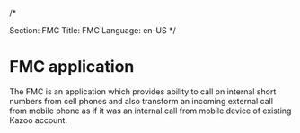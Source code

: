 /*

Section: FMC
Title: FMC
Language: en-US
*/

# FMC application

The FMC is an application which provides ability to call on internal short numbers from cell phones and also transform an incoming external call from mobile phone as if it was an internal call from mobile device of existing Kazoo account.
